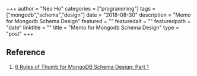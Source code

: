 +++
author = "Neo Ho"
categories = ["programming"]
tags = ["mongodb","schema","design"]
date = "2018-08-30"
description = "Memo for Mongodb Schema Design"
featured = ""
featuredalt = ""
featuredpath = "date"
linktitle = ""
title = "Memo for Mongodb Schema Design"
type = "post"
+++

## Reference
1. [6 Rules of Thumb for MongoDB Schema Design: Part 1](https://www.mongodb.com/blog/post/6-rules-of-thumb-for-mongodb-schema-design-part-1)